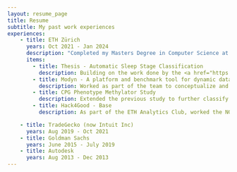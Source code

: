 ```yaml
---
layout: resume_page
title: Resume
subtitle: My past work experiences
experiences:
    - title: ETH Zürich
      years: Oct 2021 - Jan 2024
      description: "Completed my Masters Degree in Computer Science at ETH Zürich (5.4/6 CGPA), with a major in Machine Intelligence and a Minor in Data Management Systems. Though it was my first foray into Atrificial Intelligence, I've been constantly learning more about this field by studying different courses and working on various projects hands on. Equally interesting I've always studied different systems for the management of data from cloud based systems to large scalable storage and processing systems like hadoop and spark. Here are some of the projects I've worked on:"
      items:
        - title: Thesis - Automatic Sleep Stage Classification
          description: Building on the work done by the <a href="https://ise.ethz.ch/">ISE Lab</a> in 2019 called <a href="https://www.research-collection.ethz.ch/handle/20.500.11850/342836">Spindle</a>, I worked on improving the performance (accuracy and mean F1) of the model by experimenting with different State of the Art vision models such as Vision Transformers, data augmentation techniques and sequential processing layers.
        - title: Modyn - A platform and benchmark tool for dynamic datasets
          description: Worked as part of the team to conceptualize and start building <a href="https://dl.acm.org/doi/abs/10.1145/3578356.3592585"> Modyn </a>, a platform and benchmark tool aimed specifically to handle the problem of retraining models during continual learning. 
        - title: CPG Phenotype Methylator Study
          description: Extended the previous study to further classify Cancers according to the CIMP subtype. This was done by applying the existing methodology on new datasets, as well as extension of the analysis to find further genetic pathways of interest.
        - title: Hack4Good - Base
          description: As part of the ETH Analytics Club, worked the NGO <a href="">BASE</a> to analyze data generated from their app and provide reports that could be used by the NGO to monitor the performance. Additionally worked with them for a month to create a service to help provide this data directly to the application via REST Apis.

    - title: TradeGecko (now Intuit Inc)
      years: Aug 2019 - Oct 2021
    - title: Goldman Sachs
      years: June 2015 - July 2019
    - title: Autodesk
      years: Aug 2013 - Dec 2013
---
```

